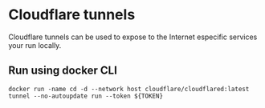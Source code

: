 # Cloudflare tunnels

Cloudflare tunnels can be used to expose to the Internet especific services your run locally.

## Run using docker CLI

```shell
docker run -name cd -d --network host cloudflare/cloudflared:latest tunnel --no-autoupdate run --token ${TOKEN}
```
